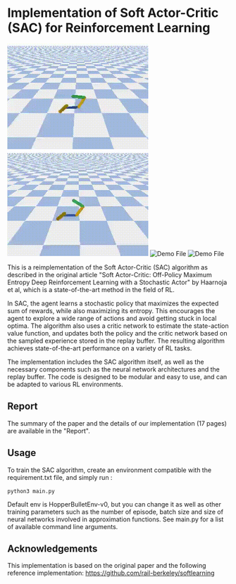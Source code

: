 # Implementation of Soft Actor-Critic (SAC) for Reinforcement Learning

![Demo File](https://github.com/thibautvalour/RL_Soft-Actor-Critic/blob/main/results/video/Start.gif)
![Demo File](https://github.com/thibautvalour/RL_Soft-Actor-Critic/blob/main/results/video/Middle.gif)
![Demo File](https://github.com/thibautvalour/RL_Soft-Actor-Critic/blob/main/results/video/presentation_hopper.gif)
![Demo File](https://github.com/thibautvalour/RL_Soft-Actor-Critic/blob/main/results/video/bipede.gif)


This is a reimplementation of the Soft Actor-Critic (SAC) algorithm as described in the original article "Soft Actor-Critic: Off-Policy Maximum Entropy Deep Reinforcement Learning with a Stochastic Actor" by Haarnoja et al, which is a state-of-the-art method in the field of RL.

In SAC, the agent learns a stochastic policy that maximizes the expected sum of rewards, while also maximizing its entropy. This encourages the agent to explore a wide range of actions and avoid getting stuck in local optima. The algorithm also uses a critic network to estimate the state-action value function, and updates both the policy and the critic network based on the sampled experience stored in the replay buffer. The resulting algorithm achieves state-of-the-art performance on a variety of RL tasks.

The implementation includes the SAC algorithm itself, as well as the necessary components such as the neural network architectures and the replay buffer. The code is designed to be modular and easy to use, and can be adapted to various RL environments.

## Report
The summary of the paper and the details of our implementation (17 pages) are available in the "Report".

## Usage
To train the SAC algorithm, create an environment compatible with the requirement.txt file, and simply run :
```
python3 main.py
```
Default env is HopperBulletEnv-v0, but you can change it as well as other training parameters such as the number of episode, batch size and size of neural networks involved in approximation functions. See main.py for a list of available command line arguments.


## Acknowledgements
This implementation is based on the original paper and the following reference implementation: https://github.com/rail-berkeley/softlearning

